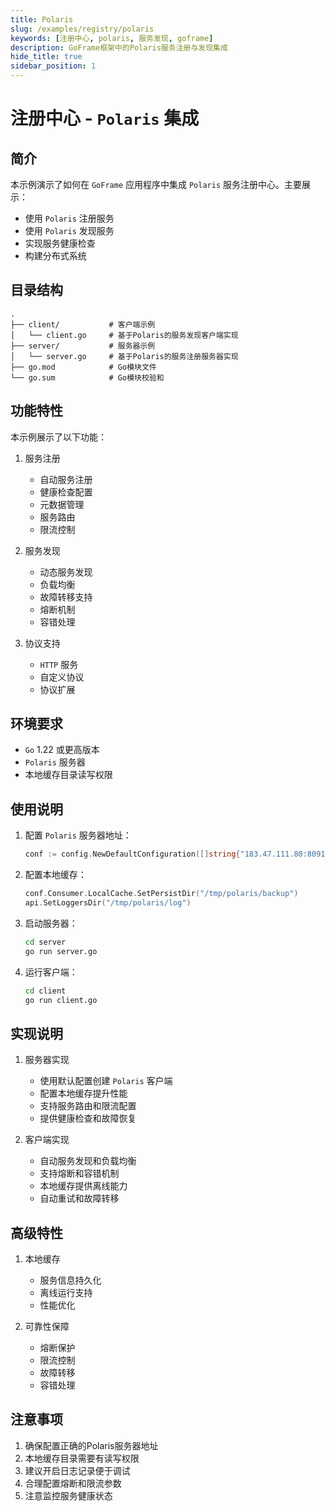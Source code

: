 ```yaml
---
title: Polaris
slug: /examples/registry/polaris
keywords: [注册中心, polaris, 服务发现, goframe]
description: GoFrame框架中的Polaris服务注册与发现集成
hide_title: true
sidebar_position: 1
---
```


# 注册中心 - `Polaris` 集成

## 简介

本示例演示了如何在 `GoFrame` 应用程序中集成 `Polaris` 服务注册中心。主要展示：
- 使用 `Polaris` 注册服务
- 使用 `Polaris` 发现服务
- 实现服务健康检查
- 构建分布式系统

## 目录结构

```text
.
├── client/           # 客户端示例
│   └── client.go     # 基于Polaris的服务发现客户端实现
├── server/           # 服务器示例
│   └── server.go     # 基于Polaris的服务注册服务器实现
├── go.mod            # Go模块文件
└── go.sum            # Go模块校验和
```

## 功能特性

本示例展示了以下功能：

1. 服务注册
   - 自动服务注册
   - 健康检查配置
   - 元数据管理
   - 服务路由
   - 限流控制

2. 服务发现
   - 动态服务发现
   - 负载均衡
   - 故障转移支持
   - 熔断机制
   - 容错处理

3. 协议支持
   - `HTTP` 服务
   - 自定义协议
   - 协议扩展

## 环境要求

- `Go` 1.22 或更高版本
- `Polaris` 服务器
- 本地缓存目录读写权限

## 使用说明

1. 配置 `Polaris` 服务器地址：
   ```go
   conf := config.NewDefaultConfiguration([]string{"183.47.111.80:8091"})
   ```

2. 配置本地缓存：
   ```go
   conf.Consumer.LocalCache.SetPersistDir("/tmp/polaris/backup")
   api.SetLoggersDir("/tmp/polaris/log")
   ```

3. 启动服务器：
   ```bash
   cd server
   go run server.go
   ```

4. 运行客户端：
   ```bash
   cd client
   go run client.go
   ```

## 实现说明

1. 服务器实现
   - 使用默认配置创建 `Polaris` 客户端
   - 配置本地缓存提升性能
   - 支持服务路由和限流配置
   - 提供健康检查和故障恢复

2. 客户端实现
   - 自动服务发现和负载均衡
   - 支持熔断和容错机制
   - 本地缓存提供离线能力
   - 自动重试和故障转移

## 高级特性

1. 本地缓存
   - 服务信息持久化
   - 离线运行支持
   - 性能优化

2. 可靠性保障
   - 熔断保护
   - 限流控制
   - 故障转移
   - 容错处理

## 注意事项

1. 确保配置正确的Polaris服务器地址
2. 本地缓存目录需要有读写权限
3. 建议开启日志记录便于调试
4. 合理配置熔断和限流参数
5. 注意监控服务健康状态
